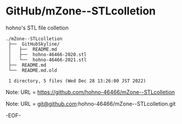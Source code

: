 # GitHub/mZone--STLcolletion

hohno's STL file colletion 

    ./mZone--STLcolletion
     ├──  GitHubSkyline/
     │   ├──  README.md
     │   ├──  hohno-46466-2020.stl
     │   └──  hohno-46466-2021.stl
     ├──  README.md
     └──  README.md.old
     
     1 directory, 5 files (Wed Dec 28 13:26:00 JST 2022)


Note: URL = https://github.com/hohno-46466/mZone--STLcolletion

Note: URL = git@github.com:hohno-46466/mZone--STLcolletion.git

-EOF-
